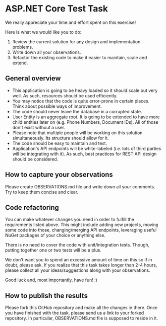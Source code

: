 # ASP.NET Core Test Task

We really appreciate your time and effort spent on this exercise!

Here is what we would like you to do:
1. Review the current solution for any design and implementation problems.
2. Write down all your observations.
3. Refactor the existing code to make it easier to maintain, scale and extend. 

## General overview

* This application is going to be heavy loaded so it should scale out very well. As such, resources should be used efficiently. 
* You may notice that the code is quite error-prone in certain places. Think about possible ways of improvement.
* The code should never leave the database in a corrupted state.
* User Entity is an aggregate root. It is going to be extended to have more child entities later on (e.g. Phone Numbers, Document IDs). All of those don't exist without a user.
* Please note that multiple people will be working on this solution simultaneously. Its structure should allow for it.
* The code should be easy to maintain and test.
* Application's API endpoints will be white-labeled (i.e. lots of third parties will be integrating with it). As such, best practices for REST API design should be considered.  

## How to capture your observations

Please create OBSERVATIONS.md file and write down all your comments. Try to keep them concise and clear.

## Code refactoring

You can make whatever changes you need in order to fulfill the requirements listed above. This might include adding new projects, moving some code into those, changing/merging API endpoints, leveraging useful NuGet packages of your choice or anything else.

There is no need to cover the code with unit/integration tests. Though, putting together one or two tests will be a plus.

We don't want you to spend an excessive amount of time on this so if in doubt, please ask. If you realize that this task takes longer than 2-4 hours, please collect all your ideas/suggestions along with your observations.

Good luck and, most importantly, have fun! :)

## How to publish the results

Please fork this GitHub repository and make all the changes in there. Once you have finished with the task, please send us a link to your forked repository. In particular, OBSERVATIONS.md file is supposed to reside in it.
